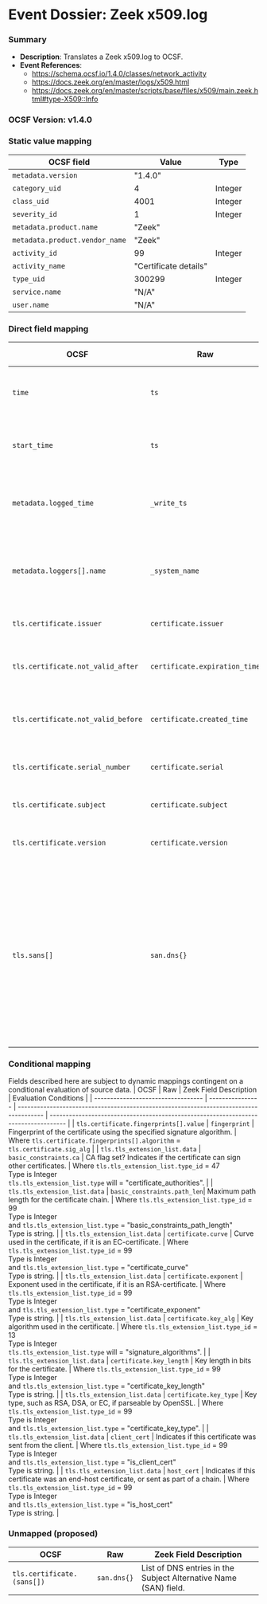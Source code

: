 # Event Dossier: Zeek x509.log
### Summary
- **Description**: Translates a Zeek x509.log to OCSF. 
- **Event References**:
  - https://schema.ocsf.io/1.4.0/classes/network_activity
  - https://docs.zeek.org/en/master/logs/x509.html
  - https://docs.zeek.org/en/master/scripts/base/files/x509/main.zeek.html#type-X509::Info
    
 ### OCSF Version: v1.4.0

  
 ### Static value mapping
| OCSF field                          | Value        | Type       |
| ----------------------------------- | ------------ | ---------- |
| `metadata.version`                  | "1.4.0"      |            |
| `category_uid`                      | 4            | Integer    |
| `class_uid`                         | 4001         | Integer    |
| `severity_id`                       | 1            | Integer    |
| `metadata.product.name`             | "Zeek"       |            |
| `metadata.product.vendor_name`      | "Zeek"       |            |
| `activity_id`                       | 99           | Integer    |
| `activity_name`                     | "Certificate details" |   |
| `type_uid`                          | 300299       | Integer    |
| `service.name`                      | "N/A"        |            |
| `user.name`                         | "N/A"        |            |


 ### Direct field mapping
| OCSF                          | Raw                       | Zeek Field Description                                                                  | Notes                   |
| ----------------------------- | ------------------------- | --------------------------------------------------------------------------------------- | ----------------------- |
| `time`                        | `ts`                      | Timestamp indicating when the event occurred.                                           | Convert to epoch value. <br>Type is Integer. |
| `start_time`                  | `ts`                      | Timestamp indicating when the event occurred.                                           | Convert to epoch value. <br>Type is Integer. |
| `metadata.logged_time`        | `_write_ts`               | Timestamp indicating when the log entry was written to disk.                            | Convert to epoch value. <br>Type is Integer. |
| `metadata.loggers[].name`     | `_system_name`            | Name of the system or logging subsystem generating the log entry.                       | |
| `tls.certificate.issuer`          | `certificate.issuer`      | Issuer of the certificate.                                                          | |
| `tls.certificate.not_valid_after` | `certificate.expiration_time` | Timestamp after which the certificate is not valid.                             | Convert to epoch value. <br>Type is Integer. |
| `tls.certificate.not_valid_before`| `certificate.created_time`| Timestamp before which the certificate is not valid.                                | Convert to epoch value. <br>Type is Integer. |
| `tls.certificate.serial_number`   | `certificate.serial`      | Serial number of the certificate.                                                       | |
| `tls.certificate.subject`         | `certificate.subject`     | Subject of the certificate.                                                             | |
| `tls.certificate.version`         | `certificate.version`     | Version number of the certificate.                                                      | |
| `tls.sans[]`                      | `san.dns{}`               | List of DNS entries in the Subject Alternative Name (SAN) field.                        | Notable from Tenzir: "This is actually a schema bug. <br>The SAN array should be part of the certificate object in theory, as it's part of the cert." |

 ### Conditional mapping
Fields described here are subject to dynamic mappings contingent on a conditional evaluation of source data.
| OCSF                               | Raw              | Zeek Field Description                                                                 | Evaluation Conditions                                                               |
| ---------------------------------- | ---------------- | -------------------------------------------------------------------------------------- | ----------------------------------------------------------------------------------- |
| `tls.certificate.fingerprints[].value` | `fingerprint`    | Fingerprint of the certificate using the specified signature algorithm.                | Where `tls.certificate.fingerprints[].algorithm` = `tls.certificate.sig_alg`                |
| `tls.tls_extension_list.data`      | `basic_constraints.ca`     | CA flag set? Indicates if the certificate can sign other certificates.                  | Where `tls.tls_extension_list.type_id` = 47 <br>Type is Integer <br>`tls.tls_extension_list.type` will = "certificate_authorities". |
| `tls.tls_extension_list.data`      | `basic_constraints.path_len`| Maximum path length for the certificate chain.                                         | Where `tls.tls_extension_list.type_id` = 99 <br>Type is Integer <br>and `tls.tls_extension_list.type` = "basic_constraints_path_length"<br>Type is string. |
| `tls.tls_extension_list.data`      | `certificate.curve`        | Curve used in the certificate, if it is an EC-certificate.                              | Where `tls.tls_extension_list.type_id` = 99 <br>Type is Integer <br>and `tls.tls_extension_list.type` = "certificate_curve"<br>Type is string. |
| `tls.tls_extension_list.data`      | `certificate.exponent`     | Exponent used in the certificate, if it is an RSA-certificate.                          | Where `tls.tls_extension_list.type_id` = 99 <br>Type is Integer <br>and `tls.tls_extension_list.type` = "certificate_exponent"<br>Type is string. |
| `tls.tls_extension_list.data`      | `certificate.key_alg`      | Key algorithm used in the certificate.                                                  | Where `tls.tls_extension_list.type_id` = 13 <br>Type is Integer <br>`tls.tls_extension_list.type` will = "signature_algorithms". |
| `tls.tls_extension_list.data`      | `certificate.key_length`   | Key length in bits for the certificate.                                                 | Where `tls.tls_extension_list.type_id` = 99 <br>Type is Integer <br>and `tls.tls_extension_list.type` = "certificate_key_length"<br>Type is string. |
| `tls.tls_extension_list.data`      | `certificate.key_type`     | Key type, such as RSA, DSA, or EC, if parseable by OpenSSL.                             | Where `tls.tls_extension_list.type_id` = 99 <br>Type is Integer <br>and `tls.tls_extension_list.type` = "certificate_key_type". |
| `tls.tls_extension_list.data`      | `client_cert`              | Indicates if this certificate was sent from the client.                                 | Where `tls.tls_extension_list.type_id` = 99 <br>Type is Integer <br>and `tls.tls_extension_list.type` = "is_client_cert"<br>Type is string. |
| `tls.tls_extension_list.data`      | `host_cert`                | Indicates if this certificate was an end-host certificate, or sent as part of a chain.  | Where `tls.tls_extension_list.type_id` = 99 <br>Type is Integer <br>and `tls.tls_extension_list.type` = "is_host_cert"<br>Type is string. |

 ### Unmapped (proposed)
| OCSF                            | Raw                        | Zeek Field Description                                                                  |
| ------------------------------- | -------------------------- | --------------------------------------------------------------------------------------- | 
| `tls.certificate.(sans[])`      | `san.dns{}`                | List of DNS entries in the Subject Alternative Name (SAN) field.                        | Notable from Tenzir on `tls.sans[]`: "This is actually a schema bug. <br>The SAN array should be part of the certificate object in theory, as it's part of the cert." |
